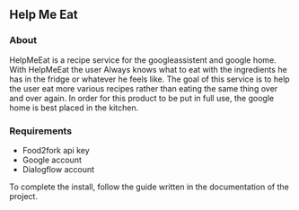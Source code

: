 
## Help Me Eat

### About
HelpMeEat is a recipe service for the googleassistent and google home.
With HelpMeEat the user Always knows what to eat with the ingredients he has in the fridge or whatever he feels like.
The goal of this service is to help the user eat more various recipes rather than eating the same thing over and over again.
In order for this product to be put in full use, the google home is best placed in the kitchen.

### Requirements
- Food2fork api key
- Google account 
- Dialogflow account

To complete the install, follow the guide written in the documentation of the project.
